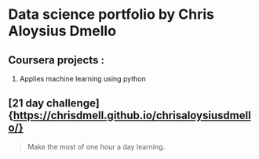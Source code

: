 # Data science portfolio by Chris Aloysius Dmello 


## Coursera projects :
1. Applies machine learning using python

## [21 day challenge]{https://chrisdmell.github.io/chrisaloysiusdmello/}
> Make the most of one hour a day learning. 
